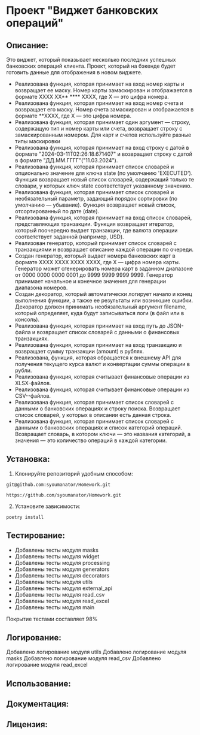 # Проект "Виджет банковских операций"

## Описание:

Это виджет, который показывает несколько последних успешных банковских операций клиента.  Проект, 
который на бэкенде будет готовить данные для отображения в новом виджете.

* Реализована функция, которая принимает на вход номер карты и возвращает ее маску.
    Номер карты замаскирован и отображается в формате
    XXXX XX** **** XXXX, где X — это цифра номера.
* Реализована функция, которая принимает на вход номер счета и возвращает его маску.
    Номер счета замаскирован и отображается в формате **XXXX,
     где X — это цифра номера.
* Реализована функция, которая принимает один аргумент — строку, содержащую тип и номер карты или счета,
    возвращает строку с замаскированным номером.
    Для карт и счетов используйте разные типы маскировки
* Реализована функция, которая принимает на вход строку с датой в формате 
    "2024-03-11T02:26:18.671407" и возвращает строку с датой в формате "ДД.ММ.ГГГГ"("11.03.2024").
* Реализована функция, которая принимает список словарей
    и опционально значение для ключа state (по умолчанию 'EXECUTED').
    Функция возвращает новый список словарей, содержащий только те словари,
    у которых ключ state соответствует указанному значению.
* Реализована функция, которая принимает список словарей и необязательный параметр,
    задающий порядок сортировки (по умолчанию — убывание).
    Функция возвращает новый список, отсортированный по дате (date).
* Реализована функция, которая принимает на вход список словарей, представляющих транзакции.
    Функция возвращает итератор, который поочередно выдает транзакции, 
    где валюта операции соответствует заданной (например, USD).
* Реализован генератор, который принимает список словарей с транзакциями 
    и возвращает описание каждой операции по очереди.
* Создан генератор, который выдает номера банковских карт в формате XXXX XXXX XXXX XXXX,
    где X — цифра номера карты. Генератор может сгенерировать номера карт
    в заданном диапазоне от 0000 0000 0000 0001 до 9999 9999 9999 9999.
    Генератор принимает начальное и конечное значения для генерации диапазона номеров.
* Создан декоратор, который автоматически логирует начало и конец выполнения функции,
    а также ее результаты или возникшие ошибки. Декоратор должен принимать необязательный аргумент 
    filename, который определяет, куда будут записываться логи (в файл или в консоль).
* Реализована функция, которая принимает на вход путь до JSON-файла и возвращает список словарей 
    с данными о финансовых транзакциях.
* Реализована функция, которая принимает на вход транзакцию и возвращает сумму транзакции (amount) в рублях.
* Реализована, функция, которая обращается к внешнему API для получения текущего курса валют
    и конвертации суммы операции в рубли.
* Реализована функция, которая считывает финансовые операции из XLSX-файлов.
* Реализована функция, которая считывает финансовые операции из CSV--файлов.
* Реализована функция, которая принимает список словарей с данными о банковских операциях 
    и строку поиска. Возвращает список словарей, у которых в описании есть данная строка.
* Реализована функция, которая принимает список словарей с данными о банковских операциях и список категорий операций.
    Возвращает словарь, в котором ключи — это названия категорий, а значения — это количество операций в каждой категории.
## Установка:

1. Клонируйте репозиторий удобным способом:
```
git@github.com:syoumanator/Homework.git
```
```
https://github.com/syoumanator/Homework.git
```

2. Установите зависимости:
```
poetry install
```
## Тестирование:
* Добавлены тесты модуля masks
* Добавлены тесты модуля widget
* Добавлены тесты модуля processing
* Добавлены тесты модуля generators
* Добавлены тесты модуля decorators
* Добавлены тесты модуля utils
* Добавлены тесты модуля external_api
* Добавлены тесты модуля read_csv
* Добавлены тесты модуля read_excel
* Добавлены тесты модуля main


Покрытие тестами составляет 98%


## Логирование:
Добавлено логирование модуля utils
Добавлено логирование модуля masks
Добавлено логирование модуля read_csv
Добавлено логирование модуля read_excel


## Использование:


## Документация:


## Лицензия:
